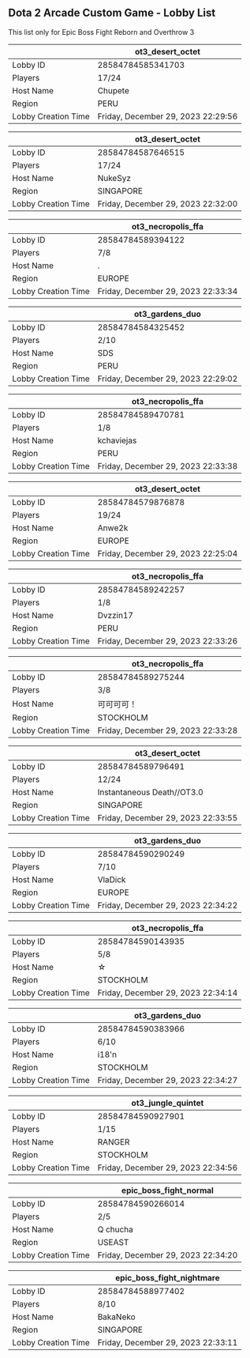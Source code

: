 ## Dota 2 Arcade Custom Game - Lobby List

This list only for Epic Boss Fight Reborn and Overthrow 3

|  | ot3_desert_octet |
| ------ | ------ |
| Lobby ID | 28584784585341703 |
| Players | 17/24 |
| Host Name | Chupete |
| Region | PERU |
| Lobby Creation Time | Friday, December 29, 2023 22:29:56 |


|  | ot3_desert_octet |
| ------ | ------ |
| Lobby ID | 28584784587646515 |
| Players | 17/24 |
| Host Name | NukeSyz |
| Region | SINGAPORE |
| Lobby Creation Time | Friday, December 29, 2023 22:32:00 |


|  | ot3_necropolis_ffa |
| ------ | ------ |
| Lobby ID | 28584784589394122 |
| Players | 7/8 |
| Host Name | . |
| Region | EUROPE |
| Lobby Creation Time | Friday, December 29, 2023 22:33:34 |


|  | ot3_gardens_duo |
| ------ | ------ |
| Lobby ID | 28584784584325452 |
| Players | 2/10 |
| Host Name | SDS |
| Region | PERU |
| Lobby Creation Time | Friday, December 29, 2023 22:29:02 |


|  | ot3_necropolis_ffa |
| ------ | ------ |
| Lobby ID | 28584784589470781 |
| Players | 1/8 |
| Host Name | kchaviejas |
| Region | PERU |
| Lobby Creation Time | Friday, December 29, 2023 22:33:38 |


|  | ot3_desert_octet |
| ------ | ------ |
| Lobby ID | 28584784579876878 |
| Players | 19/24 |
| Host Name | Anwe2k |
| Region | EUROPE |
| Lobby Creation Time | Friday, December 29, 2023 22:25:04 |


|  | ot3_necropolis_ffa |
| ------ | ------ |
| Lobby ID | 28584784589242257 |
| Players | 1/8 |
| Host Name | Dvzzin17 |
| Region | PERU |
| Lobby Creation Time | Friday, December 29, 2023 22:33:26 |


|  | ot3_necropolis_ffa |
| ------ | ------ |
| Lobby ID | 28584784589275244 |
| Players | 3/8 |
| Host Name | 可可可可！ |
| Region | STOCKHOLM |
| Lobby Creation Time | Friday, December 29, 2023 22:33:28 |


|  | ot3_desert_octet |
| ------ | ------ |
| Lobby ID | 28584784589796491 |
| Players | 12/24 |
| Host Name | Instantaneous Death//OT3.0 |
| Region | SINGAPORE |
| Lobby Creation Time | Friday, December 29, 2023 22:33:55 |


|  | ot3_gardens_duo |
| ------ | ------ |
| Lobby ID | 28584784590290249 |
| Players | 7/10 |
| Host Name | VlaDick |
| Region | EUROPE |
| Lobby Creation Time | Friday, December 29, 2023 22:34:22 |


|  | ot3_necropolis_ffa |
| ------ | ------ |
| Lobby ID | 28584784590143935 |
| Players | 5/8 |
| Host Name | ☆ |
| Region | STOCKHOLM |
| Lobby Creation Time | Friday, December 29, 2023 22:34:14 |


|  | ot3_gardens_duo |
| ------ | ------ |
| Lobby ID | 28584784590383966 |
| Players | 6/10 |
| Host Name | i18'n |
| Region | STOCKHOLM |
| Lobby Creation Time | Friday, December 29, 2023 22:34:27 |


|  | ot3_jungle_quintet |
| ------ | ------ |
| Lobby ID | 28584784590927901 |
| Players | 1/15 |
| Host Name | RANGER |
| Region | STOCKHOLM |
| Lobby Creation Time | Friday, December 29, 2023 22:34:56 |


|  | epic_boss_fight_normal |
| ------ | ------ |
| Lobby ID | 28584784590266014 |
| Players | 2/5 |
| Host Name | Q chucha |
| Region | USEAST |
| Lobby Creation Time | Friday, December 29, 2023 22:34:20 |


|  | epic_boss_fight_nightmare |
| ------ | ------ |
| Lobby ID | 28584784588977402 |
| Players | 8/10 |
| Host Name | BakaNeko |
| Region | SINGAPORE |
| Lobby Creation Time | Friday, December 29, 2023 22:33:11 |



